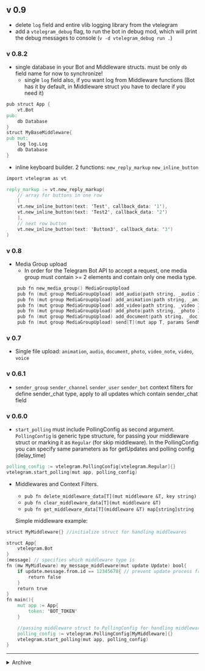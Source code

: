 ## v 0.9

- delete `log` field and entire vlib logging library from the vtelegram
- add a `vtelegram_debug` flag, to run the bot in debug mod, which will print the debug messages to console (`v -d vtelegram_debug run .`)

### v 0.8.2

- single database in your Bot and Middleware structs. must be only `db` field name for now to synchronize! 
    - single `log` field also, if you want log from Middleware functions (Bot has it by default, in Middleware struct you have to declare if you need it)
```v
pub struct App {
    vt.Bot
pub:
    db Database
}
struct MyBaseMiddleware{
pub mut:
    log log.Log
    db Database
}
```
- inline keyboard builder. 2 functions: `new_reply_markup` `new_inline_button`
```v
import vtelegram as vt

reply_markup := vt.new_reply_markup(
    // array for buttons in one row
    [
    vt.new_inline_button(text: 'Test', callback_data: '1'),
    vt.new_inline_button(text: 'Test2', callback_data: '2')
    ],
    // next row button
    vt.new_inline_button(text: 'Button3', callback_data: '3')
)
```

### v 0.8

- Media Group upload
    - In order for the Telegram Bot API to accept a request, one media group must contain >= 2 elements and contain only one media type.
```v
    pub fn new_media_group() MediaGroupUpload
    pub fn (mut group MediaGroupUpload) add_audio(path string, _audio InputMediaAudio)
    pub fn (mut group MediaGroupUpload) add_animation(path string, _anim InputMediaAnimation)
    pub fn (mut group MediaGroupUpload) add_video(path string, _video InputMediaVideo)
    pub fn (mut group MediaGroupUpload) add_photo(path string, _photo InputMediaPhoto)
    pub fn (mut group MediaGroupUpload) add_document(path string, _doc InputMediaDocument)
    pub fn (mut group MediaGroupUpload) send[T](mut app T, params SendMediaGroup)
```

### v 0.7

- Single file upload: `animation`, `audio`, `document`, `photo`, `video_note`, `video`, `voice`

### v 0.6.1

- `sender_group` `sender_channel` `sender_user` `sender_bot` context filters for define sender_chat type, apply to all updates which contain sender_chat field

### v 0.6.0

- `start_polling` must include PollingConfig as second argument. `PollingConfig` is generic type structure, for passing your middleware struct or marking it as `Regular` (for skip middleware). In the PollingConfig you can specify same parameters as for getUpdates and polling config (delay_time)

```v
polling_config := vtelegram.PollingConfig[vtelegram.Regular]{}
vtelegram.start_polling(mut app, polling_config)
```

- Middlewares and Context Filters. <br>

  - `pub fn delete_middleware_data[T](mut middleware &T, key string)`
  - `pub fn clear_middleware_data[T](mut middleware &T)`
  - `pub fn get_middleware_data[T](middleware &T) map[string]string`

  Simple middleware example:

```v
struct MyMiddleware{} //initialize struct for handling middlewares

struct App{
    vtelegram.Bot
}
[message] // specifies which middleware type is
fn (mw MyMidleware) my_message_middleware(mut update Update) bool{
    if update.message.from.id == 12345678{ // prevent update process from user with id 12345678
        return false
    }
    return true
}
fn main(){
    mut app := App{
        token: 'BOT_TOKEN'
    }

    //passing middleware struct to PollingConfig for handling middleware methods
    polling_config := vtelegram.PollingConfig[MyMiddleware]{}
    vtelegram.start_polling(mut app, polling_config)
}
```
<hr>

<details>
  <summary>Archive</summary>

### v 0.5.0

- `start_polling` instead of `poll`
- `ChatMember` - Structs of all member roles combined, so that the V's json package can decode the updates it receives for `my_chat_member` and `chat_member`. can be handled by 'status' field
- To handle messages, you need to specify the attribute 'message'
- All updates handling through attributes
  Available attributes:

```v
message
edited_message
channel_post
edited_channel_post
inline_query
chosen_inline_result
callback_query
shipping_query
pre_checkout_query
poll
poll_answer
my_chat_member
chat_member
chat_join_request
```

### v 0.4.0

- `mut` to all bot methods
- Deleted `time_event`
- `log` instance to Bot struct, which includes bot debugging

### v 0.3.1

- `callback_query` attribute instead of just `callback`
- To assign value to attribute now used `:` instead of `;`

```v
[callback_query: 'key']
fn (mut app App) handle_callbackquery(result Result){
    //...
}
[starts_with: '/']
fn (mut app App) handle_message(result Result) {

}
// to use few parameters or callback_query with starts_with do so:
['callback_query: starts_with: key'] // all attribute must be like string
fn (mut app App) handle_callbackquery(result Result){
    //...
}
// and also
['callback_query: key']         // Must be string too if attribute not single
['callback_query: something']   //
fn (mut app App) handle_callbackquery(result Result){
    //...
}
```

### v 0.1.1

- Added `starts_with` filter to `callback` handling mechanism
- Added `starts_with` filter to message handling mechanism, Can be > 1 options

### v 0.1.0

- Handling messages with attributes
- Handling callback_query with attribute

</details>
